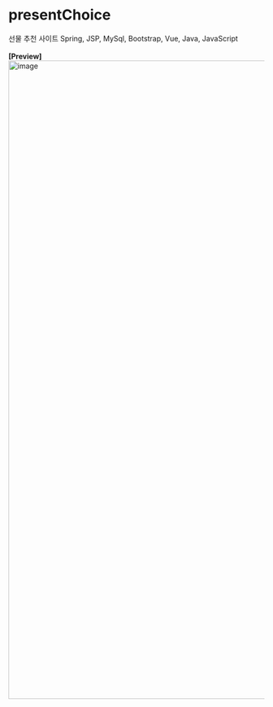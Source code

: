 # presentChoice
선물 추천 사이트 Spring, JSP, MySql, Bootstrap, Vue, Java, JavaScript <br>
<br>
**[Preview]**
<img width="1257" alt="image" src="https://github.com/user-attachments/assets/adfc122e-6dc6-4c4d-8c02-8436324374d5" />

